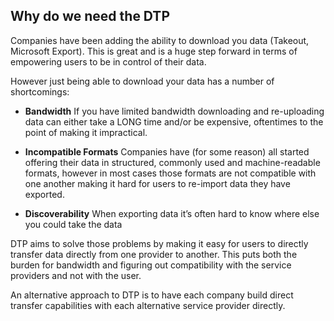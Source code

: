 ## Why do we need the DTP
<div class="mustache">
</div>

Companies have been adding the ability to download you data (Takeout, Microsoft Export). This is great and is a huge step forward in terms of empowering users to be in control of their data.

However just being able to download your data has a number of shortcomings:

* **Bandwidth** If you have limited bandwidth downloading and re-uploading data can either take a LONG time and/or be expensive, oftentimes to the point of making it impractical.

* **Incompatible Formats** Companies have (for some reason) all started offering their data in structured, commonly used and machine-readable formats, however in most cases those formats are not compatible with one another making it hard for users to re-import data they have exported.

* **Discoverability** When exporting data it’s often hard to know where else you could take the data

DTP aims to solve those problems by making it easy for users to directly transfer data directly from one provider to another. This puts both the burden for bandwidth and figuring out compatibility with the service providers and not with the user.

An alternative approach to DTP is to have each company build direct transfer capabilities with each alternative service provider directly.
